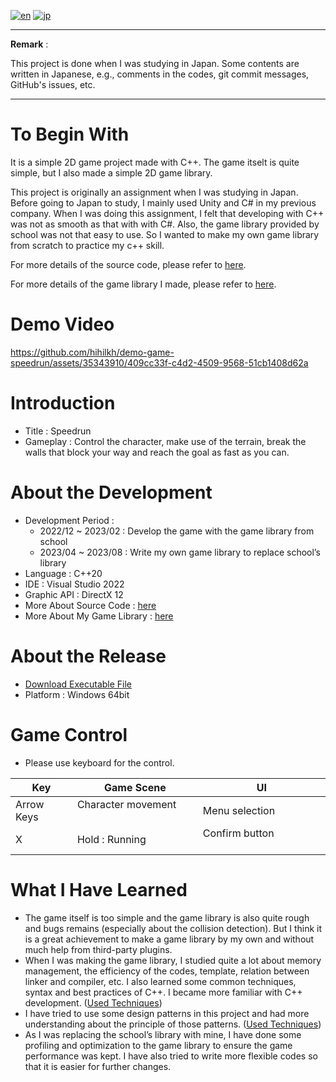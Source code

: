 [![en](https://img.shields.io/badge/lang-en-red.svg)](./README.md)
[![jp](https://img.shields.io/badge/lang-jp-green.svg)](./README.jp.md)

---

**Remark** :

This project is done when I was studying in Japan. Some contents are written in Japanese, e.g., comments in the codes, git commit messages, GitHub's issues, etc.

---

# To Begin With

It is a simple 2D game project made with C++. The game itselt is quite simple, but I also made a simple 2D game library.

This project is originally an assignment when I was studying in Japan. Before going to Japan to study, I mainly used Unity and C# in my previous company. When I was doing this assignment, I felt that developing with C++ was not as smooth as that with with C#. Also, the game library provided by school was not that easy to use. So I wanted to make my own game library from scratch to practice my c++ skill.

For more details of the source code, please refer to [here](./doc/SourceCodeGuide.md).

For more details of the game library I made, please refer to [here](./doc/GameLibraryDetails.md).

# Demo Video

https://github.com/hihilkh/demo-game-speedrun/assets/35343910/409cc33f-c4d2-4509-9568-51cb1408d62a

# Introduction

* Title : Speedrun
* Gameplay : Control the character, make use of the terrain, break the walls that block your way and reach the goal as fast as you can.

# About the Development

* Development Period :
	* 2022/12 ~ 2023/02 : Develop the game with the game library from school
	* 2023/04 ~ 2023/08 : Write my own game library to replace school’s library
* Language : C++20
* IDE : Visual Studio 2022
* Graphic API : DirectX 12
* More About Source Code : [here](./doc/SourceCodeGuide.md)
* More About My Game Library : [here](./doc/GameLibraryDetails.md)

# About the Release

* [Download Executable File](https://github.com/hihilkh/demo-game-speedrun/releases/latest)
* Platform : Windows 64bit

# Game Control

* Please use keyboard for the control.

| Key         | Game Scene   | UI          |
| ----------- | ----------- | ----------- |
| Arrow Keys     | Character movement 　　     | Menu selection |
| X       　　| Hold : Running   | Confirm button 　　　　　|

# What I Have Learned

* The game itself is too simple and the game library is also quite rough and bugs remains (especially about the collision detection). But I think it is a great achievement to make a game library by my own and without much help from third-party plugins.
* When I was making the game library, I studied quite a lot about memory management, the efficiency of the codes, template, relation between linker and compiler, etc. I also learned some common techniques, syntax and best practices of C++. I became more familiar with C++ development. ([Used Techniques](./doc/GameLibraryDetails.md#used-techniques))
* I have tried to use some design patterns in this project and had more understanding about the principle of those patterns. ([Used Techniques](./doc/GameLibraryDetails.md#used-techniques))
* As I was replacing the school’s library with mine, I have done some profiling and optimization to the game library to ensure the game performance was kept. I have also tried to write more flexible codes so that it is easier for further changes.
